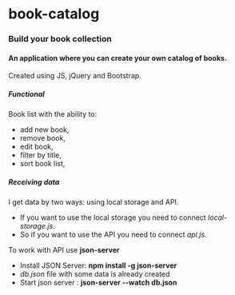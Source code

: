 # book-catalog
### Build your book collection

#### An application where you can create your own catalog of books.

Сreated using JS, jQuery and Bootstrap.

##### Functional

Book list with the ability to:
- add new book,
- remove book,
- edit book,
- filter by title,
- sort book list,

##### Receiving data

I get data by two ways: using local storage and API.
- If you want to use the local storage you need to connect *local-storage.js*.
- So if you want to use the API you need to connect *api.js*. 

To work with API use **json-server**
- Install JSON Server: **npm install -g json-server**
- *db.json* file with some data is already created
- Start json server : **json-server --watch db.json**

